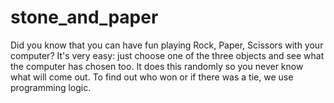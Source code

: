 # stone_and_paper
 Did you know that you can have fun playing Rock, Paper, Scissors with your computer? It's very easy: just choose one of the three objects and see what the computer has chosen too. It does this randomly so you never know what will come out. To find out who won or if there was a tie, we use programming logic.
